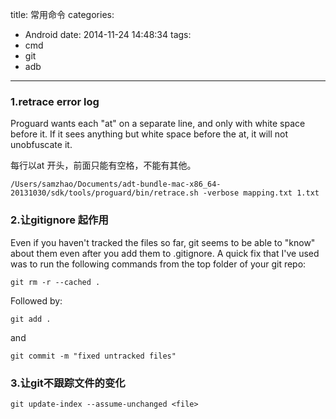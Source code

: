 title: 常用命令
categories:
  - Android
date: 2014-11-24 14:48:34
tags:
  - cmd
  - git
  - adb
 
---
### 1.retrace error log
Proguard wants each "at" on a separate line, and only with white space before it. If it sees anything but white space before the at, it will not unobfuscate it.

每行以at 开头，前面只能有空格，不能有其他。

`/Users/samzhao/Documents/adt-bundle-mac-x86_64-20131030/sdk/tools/proguard/bin/retrace.sh -verbose mapping.txt 1.txt `

### 2.让gitignore 起作用
Even if you haven't tracked the files so far, git seems to be able to "know" about them even after you add them to .gitignore. 
A quick fix that I've used was to run the following commands from the top folder of your git repo:


`git rm -r --cached .`

Followed by:

`git add .`

and

`git commit -m "fixed untracked files"`

### 3.让git不跟踪文件的变化
`git update-index --assume-unchanged <file>`